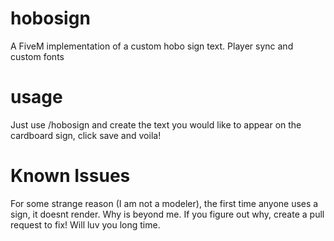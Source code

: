 # hobosign
A FiveM implementation of a custom hobo sign text. Player sync and custom fonts

# usage
Just use /hobosign and create the text you would like to appear on the cardboard sign, click save and voila!

# Known Issues
For some strange reason (I am not a modeler), the first time anyone uses a sign, it doesnt render. Why is beyond me. If you figure out why, create a pull request to fix! Will luv you long time. 


